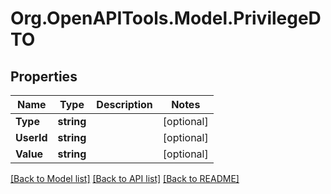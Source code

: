 # Org.OpenAPITools.Model.PrivilegeDTO

## Properties

Name | Type | Description | Notes
------------ | ------------- | ------------- | -------------
**Type** | **string** |  | [optional] 
**UserId** | **string** |  | [optional] 
**Value** | **string** |  | [optional] 

[[Back to Model list]](../README.md#documentation-for-models) [[Back to API list]](../README.md#documentation-for-api-endpoints) [[Back to README]](../README.md)

